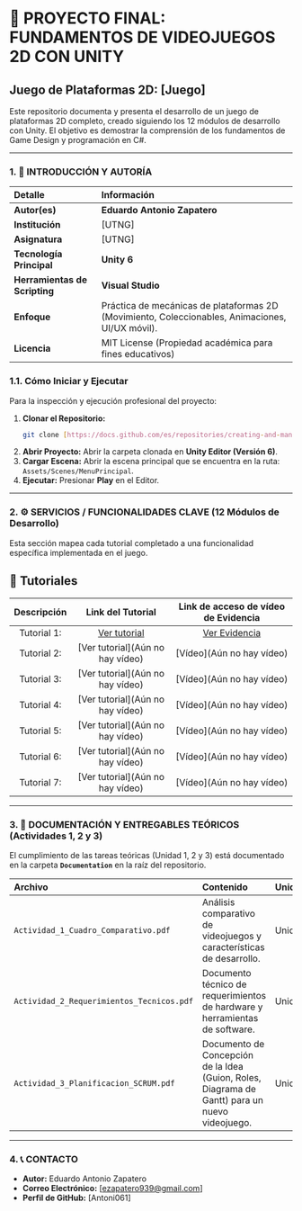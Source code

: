 # 🚀 PROYECTO FINAL: FUNDAMENTOS DE VIDEOJUEGOS 2D CON UNITY

## Juego de Plataformas 2D: [Juego]

Este repositorio documenta y presenta el desarrollo de un juego de plataformas 2D completo, creado siguiendo los 12 módulos de desarrollo con Unity. El objetivo es demostrar la comprensión de los fundamentos de Game Design y programación en C#.

---

### 1. 🎯 INTRODUCCIÓN Y AUTORÍA

| Detalle | Información |
| :--- | :--- |
| **Autor(es)** | **Eduardo Antonio Zapatero** |
| **Institución** | [UTNG] |
| **Asignatura** | [UTNG] |
| **Tecnología Principal**| **Unity 6** |
| **Herramientas de Scripting**| **Visual Studio** |
| **Enfoque** | Práctica de mecánicas de plataformas 2D (Movimiento, Coleccionables, Animaciones, UI/UX móvil). |
| **Licencia** | MIT License (Propiedad académica para fines educativos) |

### 1.1. Cómo Iniciar y Ejecutar

Para la inspección y ejecución profesional del proyecto:

1.  **Clonar el Repositorio:**
    ```bash
    git clone [https://docs.github.com/es/repositories/creating-and-managing-repositories/quickstart-for-repositories](https://docs.github.com/es/repositories/creating-and-managing-repositories/quickstart-for-repositories)
    ```
2.  **Abrir Proyecto:** Abrir la carpeta clonada en **Unity Editor (Versión 6)**.
3.  **Cargar Escena:** Abrir la escena principal que se encuentra en la ruta: `Assets/Scenes/MenuPrincipal`.
4.  **Ejecutar:** Presionar **Play** en el Editor.

---

### 2. ⚙️ SERVICIOS / FUNCIONALIDADES CLAVE (12 Módulos de Desarrollo)

Esta sección mapea cada tutorial completado a una funcionalidad específica implementada en el juego.

## 🎥 Tutoriales

| Descripción | Link del Tutorial | Link de acceso de vídeo de Evidencia |
| :---: | :---: | :---: |
| Tutorial 1: | [Ver tutorial](https://www.youtube.com/watch?v=-m7ZaHhkDAc&list=PLNEAWvYbJJ9kZpaIg2RfzAc_KZixBgchT&index=1) | [Ver Evidencia](https://drive.google.com/drive/folders/1zevTI8bFqj1VHDLKCWc3bXBiiMXIRmyx?usp=drive_link)|
| Tutorial 2: | [Ver tutorial](Aún no hay vídeo) | [Vídeo](Aún no hay vídeo) |
| Tutorial 3: | [Ver tutorial](Aún no hay vídeo) | [Vídeo](Aún no hay vídeo) |
| Tutorial 4: | [Ver tutorial](Aún no hay vídeo) | [Vídeo](Aún no hay vídeo) |
| Tutorial 5: | [Ver tutorial](Aún no hay vídeo) | [Vídeo](Aún no hay vídeo) |
| Tutorial 6: | [Ver tutorial](Aún no hay vídeo) | [Vídeo](Aún no hay vídeo) |
| Tutorial 7: | [Ver tutorial](Aún no hay vídeo) | [Vídeo](Aún no hay vídeo) |

---

### 3. 📄 DOCUMENTACIÓN Y ENTREGABLES TEÓRICOS (Actividades 1, 2 y 3)

El cumplimiento de las tareas teóricas (Unidad 1, 2 y 3) está documentado en la carpeta **`Documentation`** en la raíz del repositorio.

| Archivo | Contenido | Unidades |
| :--- | :--- | :--- |
| `Actividad_1_Cuadro_Comparativo.pdf` | Análisis comparativo de videojuegos y características de desarrollo. | Unidad 1 |
| `Actividad_2_Requerimientos_Tecnicos.pdf` | Documento técnico de requerimientos de hardware y herramientas de software. | Unidad 2 |
| `Actividad_3_Planificacion_SCRUM.pdf` | Documento de Concepción de la Idea (Guion, Roles, Diagrama de Gantt) para un nuevo videojuego. | Unidad 3 |

---

### 4. 📞 CONTACTO

* **Autor:** Eduardo Antonio Zapatero
* **Correo Electrónico:** [ezapatero939@gmail.com]
* **Perfil de GitHub:** [Antoni061]

